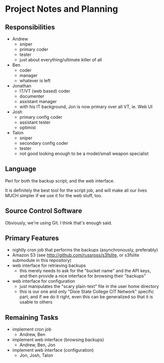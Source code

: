 # Project Notes and Planning

## Responsibilities

* Andrew
	* sniper
	* primary coder
	* tester
	* just about everything/ultimate killer of all
* Ben
	* coder
	* manager
	* whatever is left
* Jonathan
	* IT/VT (web based) coder
	* documenter
	* assistant manager
	* with his IT background, Jon is now primary over all VT, ie. Web UI
* Josh
	* primary config coder
	* assistant tester
	* optimist
* Talon
	* sniper
	* secondary config coder
	* tester
	* not good looking enough to be a model/small weapon specialist

## Language

Perl for both the backup script, and the web interface.

It is definitely the best tool for the script job, and will make all our lives MUCH simpler if we use it for the web stuff, too.

## Source Control Software

Obviously, we're using Git.  I think that's enough said.

## Primary Features

* nightly cron job that performs the backups (asynchronously, preferably)
* Amazon S3 (see <http://github.com/russross/s3fslite>, or s3fslite submodule in this repository)
* web interface for retrieving backups
	* this merely needs to ask for the "bucket name" and the API keys, and then provide a nice interface for browsing their "backups"
* web interface for configuration
	* just manipulates the "scary plain-text" file in the user home directory
	* this is our one and only "Dixie State College CIT Network" specific part, and if we do it right, even this can be generalized so that it is usable to others

## Remaining Tasks

* implement cron job
	* Andrew, Ben
* implement web interface (browsing backups)
	* Andrew, Ben, Jon
* implement web interface (configuration)
	* Jon, Josh, Talon
